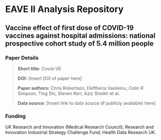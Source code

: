 # EAVE II Analysis Repository
## Vaccine effect of first dose of COVID-19 vaccines against hospital admissions: national prospective cohort study of 5.4 million people

### Paper Details
> **Short title:** Covid-VE
>
>**DOI:** [Insert DOI of paper here]
>
>**Paper authors:** Chris Robertson, Eleftheria Vasileiou, Colin R Simpson, Ting Shi, Steven Kerr, Aziz Sheikh et al.
>
>**Data source:** [Insert link to data source (if publicly available) here]

### Funding
UK Research and Innovation (Medical Research Council); Research and Innovation Industrial Strategy Challenge Fund; Health Data Research UK. 
